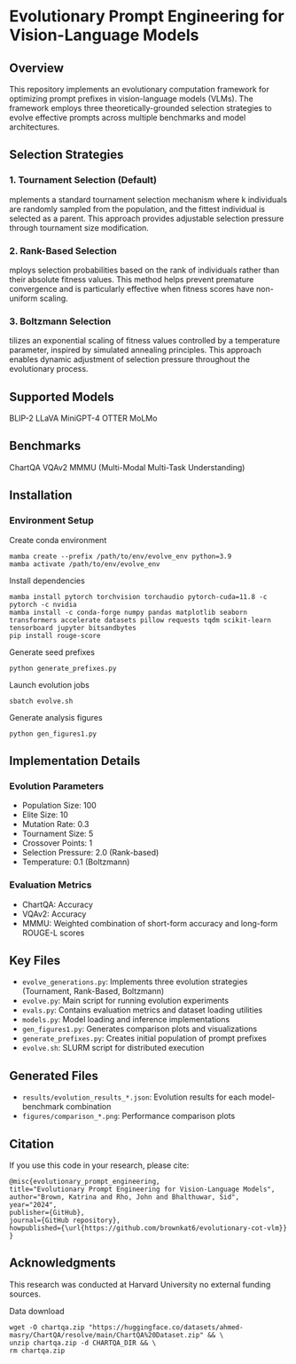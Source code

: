 # Evolutionary Prompt Engineering for Vision-Language Models
## Overview
This repository implements an evolutionary computation framework for optimizing prompt prefixes in vision-language models (VLMs). The framework employs three theoretically-grounded selection strategies to evolve effective prompts across multiple benchmarks and model architectures.
## Selection Strategies
### 1. Tournament Selection (Default)
mplements a standard tournament selection mechanism where k individuals are randomly sampled from the population, and the fittest individual is selected as a parent. This approach provides adjustable selection pressure through tournament size modification.
### 2. Rank-Based Selection
mploys selection probabilities based on the rank of individuals rather than their absolute fitness values. This method helps prevent premature convergence and is particularly effective when fitness scores have non-uniform scaling.
### 3. Boltzmann Selection
tilizes an exponential scaling of fitness values controlled by a temperature parameter, inspired by simulated annealing principles. This approach enables dynamic adjustment of selection pressure throughout the evolutionary process.
## Supported Models
 BLIP-2
 LLaVA
 MiniGPT-4
 OTTER
 MoLMo
## Benchmarks
 ChartQA
 VQAv2
 MMMU (Multi-Modal Multi-Task Understanding)
## Installation
### Environment Setup
Create conda environment

```
mamba create --prefix /path/to/env/evolve_env python=3.9
mamba activate /path/to/env/evolve_env
```
Install dependencies
```
mamba install pytorch torchvision torchaudio pytorch-cuda=11.8 -c pytorch -c nvidia
mamba install -c conda-forge numpy pandas matplotlib seaborn transformers accelerate datasets pillow requests tqdm scikit-learn tensorboard jupyter bitsandbytes
pip install rouge-score
```

Generate seed prefixes
```
python generate_prefixes.py
```
Launch evolution jobs
```
sbatch evolve.sh
```
Generate analysis figures
```
python gen_figures1.py
```

## Implementation Details

### Evolution Parameters
- Population Size: 100
- Elite Size: 10
- Mutation Rate: 0.3
- Tournament Size: 5
- Crossover Points: 1
- Selection Pressure: 2.0 (Rank-based)
- Temperature: 0.1 (Boltzmann)

### Evaluation Metrics
- ChartQA: Accuracy
- VQAv2: Accuracy
- MMMU: Weighted combination of short-form accuracy and long-form ROUGE-L scores

## Key Files

- `evolve_generations.py`: Implements three evolution strategies (Tournament, Rank-Based, Boltzmann)
- `evolve.py`: Main script for running evolution experiments
- `evals.py`: Contains evaluation metrics and dataset loading utilities
- `models.py`: Model loading and inference implementations
- `gen_figures1.py`: Generates comparison plots and visualizations
- `generate_prefixes.py`: Creates initial population of prompt prefixes
- `evolve.sh`: SLURM script for distributed execution

## Generated Files

- `results/evolution_results_*.json`: Evolution results for each model-benchmark combination
- `figures/comparison_*.png`: Performance comparison plots

## Citation
If you use this code in your research, please cite:

```
@misc{evolutionary_prompt_engineering,
title="Evolutionary Prompt Engineering for Vision-Language Models",
author="Brown, Katrina and Rho, John and Bhalthuwar, Sid",
year="2024",
publisher={GitHub},
journal={GitHub repository},
howpublished={\url{https://github.com/brownkat6/evolutionary-cot-vlm}}
}
```

## Acknowledgments
This research was conducted at Harvard University no external funding sources.


Data download
```
wget -O chartqa.zip "https://huggingface.co/datasets/ahmed-masry/ChartQA/resolve/main/ChartQA%20Dataset.zip" && \
unzip chartqa.zip -d CHARTQA_DIR && \
rm chartqa.zip
```


